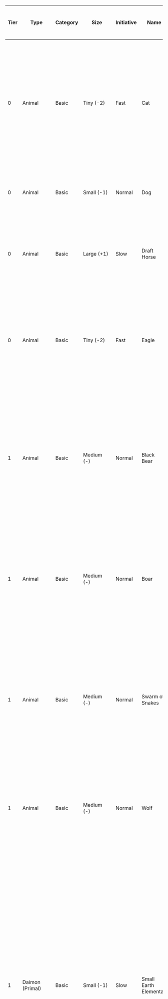  **Tier** | **Type** | **Category** | **Size** | **Initiative** | **Name** | **HP** | **AV (Types)** | **STR / AGI / SPI / MND** | **Parry / Dodge / Resist** | **Skills** | **Weaknesses** | **Resistances** | **Actions** | **Abilities** 
---|---|---|---|---|---|---|---|---|---|---|---|---|---|---
 0 | Animal | Basic | Tiny (-2) | Fast | Cat | 5 | 0 | d4 / d6 / d4 / d4-1 | 8 / 9 / 6 | Fighting 0, Perception 1, Survival 1 | - | - | Claw. 3 damage (2 base + 1 weapon).  | Keen Scent. This creature gains +1 boon on Perception rolls based on smell.<br />Natural Climber. This creature can climb without treating it as difficult terrain.<br />Night Vision. This creature can see one range category further from sources of bright and dim light. 
 0 | Animal | Basic | Small (-1) | Normal | Dog | 10 | 0 | d6 / d6 / d4 / d4-1 | 8 / 8 / 6 | Fighting 0, Perception 1, Survival 1 | - | - | Bite. 5 damage (3 base + 2 weapon). On a hit, attempts to grapple the target. | Keen Scent. This creature gains +1 boon on Perception rolls based on smell. 
 0 | Animal | Basic | Large (+1) | Slow | Draft Horse | 20 | 2 (natural light) | d10 / d4 / d4 / d4-2 | 8 / 6 / 6 | Fortitude 1, Perception 1 | - | - | Back Hoof (crush). 5 damage. On a strong or critical success, the target falls prone. | Fast Stride. This creature gains +1 Movement on it‘s turns.<br />Easily Scared. This creature suffers +1 bane on rolls for morale and against fear. 
 0 | Animal | Basic | Tiny (-2) | Fast | Eagle | 5 | 0 | d4 / d8 / d6 / d4-2 | 7 / 10 / 6 | Fighting 0, Perception 1, Survival 1 | - | - | Beak (pierce). 4 damage (2 base + 2 weapon).<br />Talons (slash). 4 damage (2 base + 2 weapon). | Eagle Eye. This creature gains +1 boon on Perception rolls that rely on sight.<br />Flying. This creature can fly with 2 Movement per turn. If on the ground, it can only spend 1 Movement during it‘s turn in total. 
 1 | Animal | Basic | Medium (-) | Normal | Black Bear | 20 | 2 (natural light) | d10 / d6 / d4 / d4-2 | 9 / 7 / 6 | Fighting 0, Fortitude 1, Perception 1, Survival 1 | - | - | Bite (crush). 8 damage (5 base + 3 weapon). On a strong or critical hit against a creature of equal or smaller size, the target drops prone.<br />Claw (slash). 7 damage (5 base + 2 weapon). On a strong or critical hit, the target suffers bleeding (2). | Keen Scent. This creature gains +1 boon on Perception rolls based on smell.<br />Natural Climber. This creature can climb without treating it as difficult terrain. 
 1 | Animal | Basic | Medium (-) | Normal | Boar | 20 | 2 (natural light) | d8 / d6 / d4 / d4-2 | 9 / 8 / 7 | Fighting 0, Fortitude 1, Survival 1 | - | - | Tusks (crush). 6 damage (4 base + 2 weapon). On a strong or critical hit against a creature of equal or smaller size, the target falls prone. | Charge. If this creature spend Movement towards it’s target during the turn it attacks, it gains +1 boon on the attack and deals +2 damage.<br />Relentless. The first time this creature would suffer an Injury, they can ignore it. 
 1 | Animal | Basic | Medium (-) | Normal | Swarm of Snakes | 10 | 0 | d4 / d6 / d4 / d4-2 | 8 / 9 / 7 | - | - | any damage targeting a single creature | Poison Bite (agile). 7 poison damage (3 base + 4 weapon) or 5 poison damage (3 base + 2 weapon) if this swarm has already lost half it’s max. HP. On a strong or critical hit, the target is also poisoned for a short duration. | Swarm. This swarm consists of many individual creatures that act in unison. The swarm is immune against any conditions inflicted from effects that target a single creature. 
 1 | Animal | Basic | Medium (-) | Normal | Wolf | 10 | 1 (natural light) | d8 / d6 / d6 / d4-1 | 8 / 9 / 7 | Fighting 0, Fortitude 1, Perception 1, Survival 1 | - | - | Bite. 6 damage (4 base + 2 weapon). On a hit, attempts to grapple the target. | Keen Scent. This creature gains +1 boon on Perception rolls based on smell.<br />Wolf Pack. While in a troop or in melee range of allies, this creature‘s attacks gain +1 boon. 
 1 | Daimon (Primal) | Basic | Small (-1) | Slow | Small Earth Elemental | 10 | 4 (natural heavy) | d8 / d4 / d6 / d4 | 9 / 8 / 8 | Fighting 0, Fortitude 1 | blast damage | physical damage expect from crush weapons | Smash (crush). 7 damage (4 base + 3 weapon). On a strong or critical hit, the target falls prone. | Earth Dive. This creature can move through natural stone and earth as through water. Moving this way doesn‘t count as difficult terrain and there are no traces left of it‘s path.<br />Ethereal Form. This creature is immune against bleeding, poison damage, being poisoned, or falling unconscious.<br />Stone Body. This creature is immune against being dazed or stunned.<br />Tremor Sense. This creature can feel the vibrations in the ground in a short distance around it. It is never considered blinded against any creature moving on the ground in this area. 
 1 | Daimon (Primal) | Basic | Small (-1) | Fast | Small Fire Elemental | 10 | 0 | d8 / d8 / d6 / d4 | 9 / 9 / 7 | Fighting 0, Fortitude 1, Perception 1 | frost damage, damage from water | physical damage | Burning Lash. 6 fire damage (4 base + 2 weapon). On a strong or critical hit, inflicts burning (2) for a short duration. | Ethereal Form. This creature is immune against bleeding, poison damage, being poisoned, or falling unconscious.<br />Flame Body. This creature is immune against fire damage, burning. This creature illuminates the area in short distance around it in bright light. If this creature is hit by an attack at melee range, the attacker suffers 2 fire damage (ignoring AV). If this creature comes into contact with a large amount of water, it takes 5 damage (ignoring AV) each turn doing so. 
 1 | Humanoid | Basic | Small (-1) | Fast | Goblin | 10 | 2 (light) | d4 / d8 / d4 / d6 | 8 / 10 / 7 | Archery 0, Athletics 0, Cunning 1, Fighting 1, Perception 0 | - | - | Dagger (agile, light, pierce). 6 damage (4 base + 2 weapon).<br />Slingshot (ammo, crush, thrown (medium), two-handed). 6 damage (4 base + 2 weapon). | Night Vision. This creature can see one range category further from sources of bright and dim light.<br />Quick Escape. When this creature was missed by a melee attack, it can move close. 
 1 | Humanoid | Basic | Small (-1) | Normal | Kobold | 10 | 1 (natural light) | d4 / d8 / d4 / d4 | 8 / 10 / 7 | Archery 1, Crafting (woodworking) 0, Cunning 1, Fighting 1, Nature 0 | - | - | Cleaver (agile, light, slash). 6 damage (4 base + 2 weapon).<br />Sling (ammo, crush, thrown (medium), two-handed). 6 damage (4 base + 2 weapon). | Night Vision. This creature can see one range category further from sources of bright and dim light.<br />Wolf Pack. While in a troop or in melee range of allies, this creature‘s attacks gain +1 boon on melee attack. 
 1 | Humanoid | Basic | Medium (-) | Normal | Nakesh Cultist (Acolyte) | 10 | 2 (natural light) | d6 / d6 / d6 / d8 | 7 / 8 / 9 | Arcana 1, Cunning 1, Influence 1, Lore 1, Perception 1 | - | poison damage | Dagger (agile, light, pierce). 6 damage (4 base + 2 weapon).<br />Poison Mist (target: vs. Dodge, range: short). Roll Mind + Arcana. Deals 4 + 2 poison damage per SL. On a strong hit, the target is briefly poisoned. On a critical hit, the target is poisoned for a short duration instead. They can roll Strength + Fortitude vs. your Resist at the end of their turns to end the effect early. | Innate Spellcasting. This creature can cast the following spells rolling Mind + Arcana once per scene each:<br />- Attack Thoughts<br />- Control Beast (only snakes)<br />- Subtle Suggestion<br />Snake Mutation. This creature is immune against being poisoned. 
 1 | Humanoid | Basic | Medium (-) | Normal | Nakesh Cultist (Assassin) | 10 | 2 (natural light) | d8 / d8 / d6 / d6 | 8 / 9 / 7 | Arcana 1, Archery 1, Cunning 1, Fighting 1, Influence 1, Lore 1, Perception 1 | - | poison damage | Dagger (agile, light, pierce). 6 damage (4 base + 2 weapon).<br />Shortbow (ammo, range (medium), two-handed). 6 damage (4 base + 2 weapon). | Innate Spellcasting. This creature can cast the following spells rolling Mind + Arcana once per scene each:<br />- Control Beast (only snakes)<br />- Venomous Weapon<br />Shapeshifting. Using an Action, this creature can assume the form of any other humanoid creature of the same size. If this creature falls unconscious or is killed, they revert to their own form.<br />Snake Mutation. This creature is immune against being poisoned. 
 1 | Humanoid | Basic | Medium (-) | Normal | Nakesh Cultist (Warrior) | 20 | 2 (natural light) | d8 / d8 / d6 / d6 | 9 / 8 / 7 | Cunning 1, Fighting 1, Perception 1 | - | poison damage | Fan Axe (heavy (d8), slash, two-handed). 8 damage (4 base + 4 weapon). On a strong hit, the target also suffers bleeding (2). On a critical hit, the target also suffers bleeding (4). | Innate Spellcasting. This creature can cast the following spells rolling Mind + Arcana once per scene each:<br />- Control Beast (only snakes)<br />- War Cry<br />Snake Mutation. This creature is immune against being poisoned. 
 1 | Humanoid | Basic | Medium (-) | Normal | Orc Warrior | 20 | 2 (light) | d8 / d6 / d6 / d4 | 9 / 8 / 7 | Athletics 1, Fighting 1, Fortitude 1 | - | - | Battleaxe (slash, versatile (+1)). 7 damage (4 base + 3 weapon). | Orcish Fury. When this creature hits with a melee weapon and rolls a critical success, add it‘s weapon damage an additional time to the total damage. 
 1 | Humanoid | Basic | Medium (-) | Normal | Soldier | 10 | 3 (light) | d8 / d6 / d6 / d6 | 9 / 8 / 7 | Archery 1, Fighting 1, Perception 1 | - | - | Spear (pierce, reach, two-handed). 7 damage (4 base + 3 weapon).<br />Shortsword (agile, light, pierce). 6 damage (4 base + 2 weapon).<br />Shortbow (ammo, range (medium), two-handed). 6 damage (4 base + 2 weapon). | - 
 1 | Humanoid | Master | Small (-1) | Fast | Goblin Boss | 3x10 | 3 (light) | d4/d8/d4/d6 | 8 / 10 / 7 | Archery 0, Athletics 0, Cunning 1, Fighting 1, Perception 0 | - | - | Fast Strikes. This creature can attack twice per turn.<br />Scimitar (agile, light, slash). 6 damage (4 base + 2 weapon).<br />Whip (agile, entangle, light, reach, slash). 6 damage (4 base + 2 weapon).<br />Dart (agile, bundle, light, pierce, thrown (short)). 6 damage (4 base + 2 weapon). | Night Vision. This creature can see one range category further from sources of bright and dim light.<br />Rally Goblin. On this creature‘s turn, it can target one goblin visible in medium range. That goblin immediately makes an attack against one target of this creature‘s choice. The goblin gain +1 boon on the attack. This ability can be used once per turn.<br />Quick Escape. When this creature was missed by a melee attack, it can move close.<br />Sacrifice Goblin (Quick Action). When this creature would be hit by an attack, it can redirect the attack to target one goblin close to them.<br />Goblin Reinforcements (Master Ability). This ability automatically activates once this creature has taken half their max. Wounds (rounded up). Once activated, this creature summons 1d4+2 goblins, which appear at any location in short range of this creature. 
 1 | Monstrosity | Basic | Small (-1) | Fast | Rust Scarab | 10 | 4 (natural heavy) | d6 / d6 / d6 / d4-1 | 9 / 9 / 7 | Fighting 0, Fortitude 1, Perception 1, Survival 1 | - | - | Corroding Bite. 5 damage (3 base + 2 weapon). On a hit, the target has to roll a Durability check for one metal item they are holding or wearing (their choice). | Metal Scent. This creature can instinctively scent the location of any metal in short distance. It can’t be surprised by any creature wearing metal armor, or wielding a metal weapon.<br />Night Vision. This creature can see one range category further from sources of bright and dim light. 
 1 | Undead | Basic | Medium (-) | Slow | Plague Zombie | 20 | 2 (natural light) | d8 / d4 / d4 / d4-1 | 7 / 6 / 8 | Endurance 1, Fighting 0 | slash weapons, radiant damage | necrotic damage, poison damage | Claw. 6 damage (4 base + 2 weapon). On a hit, attempts to grapple the target.<br />Rotten Bite (only if grappling). 8 poison damage (4 base + 4 weapon).<br />Spew Plague (thrown (short)). 8 poison damage (4 base + 4 weapon). | Undead Nature. This creature is immune against bleeding, being charmed, confused, deafened, frightened, poisoned, or falling unconscious.<br />Rotting Slowness. This creature can only move or take an Action per turn, not both. This creature can‘t use Quick Actions. 
 1 | Undead | Basic | Medium (-) | Normal | Skeleton | 10 | 4 (natural heavy) | d6 / d6 / d4 / d4-1 | 8 / 9 / 7 | Fighting 1, Perception 1 | crush weapons, radiant damage | necrotic damage | Claw. 5 damage (3 base + 2 weapon).<br />Longsword (pierce, versatile (+1)). 6 damage (3 base + 3 weapon). | Undead Nature. This creature is immune against bleeding, being charmed, confused, deafened, frightened, poisoned, or falling unconscious.<br />Unholy Reanimation. This creature can’t take Wounds, but is instead destroyed once reduce to 0 HP. When this creature is destroyed, it is reanimated at the start of it‘s next turn with 1 HP, unless it was destroyed by a crush weapon or radiant damage. It also doesn‘t regenerate if it‘s remains were smashed with a melee weapon while at 0 HP before it‘s next turn. 
 1 | Undead | Basic | Medium (-) | Slow | Zombie | 20 | 2 (natural light) | d8 / d4 / d4 / d4-1 | 7 / 6 / 8 | Endurance 1, Fighting 0 | radiant damage | necrotic damage | Claw. 6 damage (4 base + 2 weapon). On a hit, attempts to grapple the target.<br />Rotten Bite (only if grappling). 8 poison damage (4 base + 4 weapon). | Undead Nature. This creature is immune against bleeding, being charmed, confused, deafened, frightened, poisoned, or falling unconscious.<br />Rotting Slowness. This creature can only move or take an Action per turn, not both. This creature can‘t use Quick Actions. 
 2 | Animal | Basic | Large (+1) | Normal | Brown Bear | 30 | 4 (natural light) | d12 / d6 / d6 / d4-2 | 10 / 8 / 8 | Fighting 0, Fortitude 2, Perception 2, Survival 2 | - | - | Bite (crush). 11 damage (6 base + 5 weapon). On a strong or critical hit against a creature of equal or smaller size, the target drops prone.<br />Claw (slash). 10 damage (6 base + 4 weapon). On a strong or critical hit, the target suffers bleeding (4). | Keen Scent. This creature gains +1 boon on Perception rolls based on smell.<br />Natural Climber. This creature can climb without treating it as difficult terrain. 
 2 | Animal | Basic | Large (+1) | Normal | Giant Scorpion | 30 | 5 (natural heavy) | d12 / d8 / d4 / d4-2 | 10 / 8 / 8 | Fighting 0, Fortitude 2, Perception 2, Survival 2 | - | - | 2 x Claw (crush, light). 8 damage (6 base + 2 weapon). On a strong or critical hit and if the target is smaller than this creature, the target is grappled and restrained. While grappled, that claw can’t be used to attack any other target.<br />Sting (pierce, reach). 10 poison damage (6 base + 4 weapon). On a strong or critical hit, the target is also poisoned for a short duration. They can roll Strength + Fortitude at the end of their turns to end the effect early. | Blindsight (close). This creature can perceive it‘s surroundings at close range without relying on sight. 
 2 | Animal | Basic | Large (+1) | Fast | Giant Venomous Snake | 30 | 3 (natural light) | d12 / d8 / d6 / d4-2 | 9 / 9 / 8 | Archery 0, Fighting 0, Perception 1, Survival 1 | - | - | Bite (slash). 10 poison damage (6 base + 4 weapon). On a strong or critical hit, the target is also poisoned for a short duration.<br />Constrict (crush). 8 damage (6 base + 2 weapon). On a hit, the target is automatically grappled. If the target is the same size or smaller than this creature, it is restrained while grappled by this attack. This creature can only grapple one target at a time with this attack.<br />Poison Spit (range (medium)). 8 poison damage (4 base + 4 weapon). On a strong or critical hit, the target is also poisoned for a short duration. | Blindsight (close). This creature can perceive it‘s surroundings at close range without relying on sight. 
 2 | Daimon (Primal) | Basic | Medium (-) | Fast | Medium Fire Elemental | 20 | 2 (natural light) | d10 / d10 / d8 / d6 | 9 / 10 / 8 | Fighting 1, Fortitude 2, Perception 2 | frost damage, damage from water | physical damage | Fast Strikes. This creature can attack or cast spells twice per turn.<br />Burning Lash. 8 fire damage (5 base + 3 weapon). On a strong or critical hit, inflicts burning (4) for a short duration.<br />Flame Bolt (range (medium)). 7 fire damage (5 base + 2 weapon). On a strong or critical hit, inflicts burning (2) for a short duration. | Ethereal Form. This creature is immune against bleeding, poison damage, being poisoned, or falling unconscious.<br />Flame Body. This creature is immune against fire damage, burning. This creature illuminates the area in short distance around it in bright light. If this creature is hit by an attack at melee range, the attacker suffers 4 fire damage (ignoring AV). If this creature comes into contact with a large amount of water, it takes 5 damage (ignoring AV) each turn doing so. 
 2 | Giant | Basic | Large (+1) | Slow | Ogre | 30 | 3 (light) | d12 / d6 / d4 / d4 | 10 / 8 / 8 | Athletics 1, Fortitude 1, Fighting 0, Survival 1 | - | - | Giant Club (crush, fragile, heavy (d10), two-handed). 12 damage (6 base + 6 weapon).<br />Wide Swing (crush). 8 damage (6 base + 2 weapon) against all opponents in melee range. | Knockback. On a strong hit or critical hit from this creature’s attacks, all targets have to roll Strength/Agility + Athletics. If it was a critical success, the roll is hard. On a success, they are pushed close. On a failure, they are pushed close and also knocked prone. 
 2 | Giant | Elite | Large (+1) | Slow | Ogre Brute | 2x30 | 4 (light) | d12 / d6 / d4 / d4 | 10 / 8 / 8 | Athletics 1, Fortitude 1, Fighting 0, Survival 1 | - | - | Giant Club (crush, heavy (d10), two-handed). 12 damage (6 base + 6 weapon).<br />Wide Swing (crush). 8 damage (6 base + 2 weapon) against all opponents in melee range. | Knockback. On a strong hit or critical hit from this creature’s attacks, all targets have to roll Strength/Agility + Athletics. If it was a critical success, the roll is hard. On a success, they are pushed close. On a failure, they are pushed close and also knocked prone.<br />Ear-shattering Roar (Elite Ability). When this creature suffers a Wound, it immediately lets loose an ear-shattering roar. Every enemy within short distance has to roll Spirit + Fortitude. If they fail, they take 6 sonic damage (ignoring AV) and are frightened of this creature. They can re-roll against their fear at the start of their turns. 
 2 | Humanoid | Basic | Medium (-) | Normal | Gladiator | 30 | 4 (natural light + helmet + shield) | d8 / d8 / d6 / d6 | 9 / 9 / 9 | Archery 1, Athletics 1, Fighting 1, Fortitude 1, Insight 1 | - | - | Spear.<br />Heavy Shield. | Body of Bronze. This creature adds it’s Fortitude to AV as armor. 
 2 | Humanoid | Basic | Medium (-) | Normal | Nakesh Cultist (Fanatic) | 30 | 4 (natural light) | d8 / d10 / d8 / d6 | 9 / 10 / 8 | Cunning 2, Fighting 1, Influence 2, Perception 2 | - | poison damage | Fast Strikes. This creature can attack twice per turn.<br />Khopesh (agile, light, slash). 7 damage (5 base + 2 weapon).<br />Poisoned Darts (agile, bundle, light, pierce, thrown (short)). 6 poison damage (4 base + 2 weapon). On a strong or critical hit, the target is also briefly poisoned. | Innate Spellcasting. This creature can cast the following spells rolling Spirit + Mysticism once per scene each:<br />- Control Beast (only snakes)<br />- Subtle Suggestion<br />- Venomous Weapon<br />Shapeshifting. Using an Action, this creature can assume the form of any other humanoid creature of the same size. If this creature falls unconscious or is killed, they revert to their own form. 
 2 | Humanoid | Basic | Medium (-) | Normal | Nakesh Cultist (Sorcerer) | 20 | 2 (natural light) | d8 / d8 / d6 / d10 | 8 / 9 / 10 | Arcana 2, Cunning 2, Fighting 0, Influence 2, Lore 2, Perception 2 | - | poison damage | Scepter (crush, reach, versatile (+1)). 8 damage (5 base + 3 weapon).<br />Poison Mist (target: vs. Dodge, range: short). Roll Mind + Arcana. Deals 5 + 2 poison damage per SL. On a strong hit, the target is briefly poisoned. On a critical hit, the target is poisoned for a short duration instead. They can roll Strength + Fortitude vs. your Resist at the end of their turns to end the effect early. | Innate Spellcasting. This creature can cast the following spells rolling Spirit + Mysticism once per scene each:<br />- Attack Thoughts (Rank 1)<br />- Control Beast (only snakes, Rank 1)<br />- Subtle Suggestion (Rank 1)<br />- Forced Suggestion (Rank 2)<br />- Cloud of Sickness (Rank 2)<br />- Nullify Spell (Rank 2)<br />Shapeshifting. Using an Action, this creature can assume the form of any other humanoid creature of the same size. If this creature falls unconscious or is killed, they revert to their own form. 
 2 | Humanoid | Basic | Medium (-) | Normal | Veteran | 20 | 6 (heavy + helmet + shield) | d8 / d8 / d6 / d6 | 10 / 8 / 9 | Athletics 2, Archery 2, Education 1, Fighting 2, Perception 1 | - | - | Fast Strikes. This creature can attack twice per turn.<br />Spear (pierce, reach, versatile (+1)). 7 damage (4 base + 3 weapon).<br />Broadsword (slash, versatile (+1)). 7 damage (4 base + 3 weapon).<br />Light Shield (AV +1, parry +1). 5 damage (4 base + 1 weapon).<br />Longbow (ammo, heavy (d6), range (long), two-handed). 7 damage (4 base + 3 weapon). | Versatile Fighter. This creature can choose to either add +1 boon, deal +2 damage per SL, make a second attack with +1 bane, make the target fall prone (melee only), or disarm the target (melee only) on any attack it makes. It can choose any one option only once per combat.<br />Constitution. Once per combat, this creature use it’s Quick Action on it’s turn to regain 8 HP. 
 2 | Humanoid | Master | Medium (-) | Normal | Nakesh Cult Leader | 3x20 | 2 (natural light) | d8 / d8 / d6 / d10 | 8 / 9 / 10 | Arcana 2, Cunning 2, Fighting 0, Influence 2, Lore 2, Perception 2 | - | poison damage | Serpent Scepter (crush, reach, versatile (+1)). Roll attacks with Mind + Arcana. 8 force damage (5 base + 3 weapon). On a strong hit, the target is pushed close. On a critical hit, the target is pushed a short distance away instead.<br />Poison Mist (target: vs. Dodge, range: short). Roll Mind + Arcana. Deals 5 + 2 poison damage per SL. On a strong hit, the target is briefly poisoned. On a critical hit, the target is poisoned for a short duration instead. They can roll Strength + Fortitude vs. your Resist at the end of their turns to end the effect early. | Serpine Retreat (Master Ability). This ability automatically activates once this creature has taken half their max. Wounds (rounded up). Once activated, this creature bursts into a cluster of snakes, dealing 6 poison damage to all creatures in melee range of it and it can move up to a long distance. Other creatures can’t use Quick Actions or other abilities in response to this ability. After moving, this creature can cast it’s spells again as if it were a new scene.<br />Blindsight (close). This creature can perceive it‘s surroundings at close range without relying on sight.<br />Innate Spellcasting. This creature can cast the following spells rolling Spirit + Mysticism once per scene each:<br />- Attack Thoughts (Rank 1)<br />- Control Beast (only snakes, Rank 1)<br />- Subtle Suggestion (Rank 1)<br />- Forced Suggestion (Rank 2)<br />- Cloud of Sickness (Rank 2)<br />- Nullify Spell (Rank 2)<br />Shapeshifting. Using an Action, this creature can assume the form of any other humanoid creature of the same size. If this creature falls unconscious or is killed, they revert to their own form. 
 3 | Daimon (Primal) | Basic | Large (+1) | Fast | Large Fire Elemental | 30 | 4 (natural light) | d12 / d12 / d8 / d6 | 9 / 10 / 8 | Fighting 2, Fortitude 3, Perception 3 | frost damage, damage from water | physical damage | Fast Strikes. This creature can attack or cast spells twice per turn, unless it uses Incineration.<br />Burning Lash. 12 fire damage (6 base + 6 weapon). On a strong or critical hit, inflicts burning (6) for a short duration.<br />Flame Bolt (range (medium)). 10 fire damage (6 base + 4 weapon). On a strong or critical hit, inflicts burning (4) for a short duration.<br />Incineration (blast (short), recharge (d6)). Spirit + Fortitude vs. Dodge. 10 fire damage (6 base + 4 weapon) against each target. On a strong or critical hit, inflicts burning (4) for a short duration. | Ethereal Form. This creature is immune against bleeding, poison damage, being poisoned, or falling unconscious.<br />Flame Body. This creature is immune against fire damage, burning. This creature illuminates the area in short distance around it in bright light. If this creature is hit by an attack at melee range, the attacker suffers 6 fire damage (ignoring AV). If this creature comes into contact with a large amount of water, it takes 5 damage (ignoring AV) each turn doing so. 
 3 | Dragon | Basic | Large (+1) | Normal | Wyvern | 50 | 6 (natural heavy) | d12 / d8 / d6 / d4 | 12 / 9 / 9 | Archery 2, Athletics 3, Cunning 3, Fighting 1, Perception 3 | - | poison damage | Fangs.<br />Claw.<br />Stinger. | - 
 3 | Dragon | Elite | Large (+1) | Normal | Young Dragon | 2x30 | 8 (natural heavy) | d12 / d8 / d8 / d6 | 11 / 9 / 9 | Athletics 1, Fighting 2, Fortitude 2, Perception 1, Survival 1 | - | fire damage | 2 x Claw (light, slash). 10 damage (6 base + 4 weapon).<br />Bite (crush, reach). 12 damage (6 base + 6 weapon). On a strong or critical hit and if the target is smaller than this creature, the target is grappled and restrained. While grappled, that claw can’t be used to attack any other target.<br />Tail. (crush, reach). 10 damage (6 base + 4 weapon). On a strong hit, the target is pushed close. On a critical hit, the target is pushed close and falls prone.<br />Dragon’s Breath (recharge (d6)). Strength + Fortitude vs. Dodge. Target all creatures in melee range, or in one area within short range. On a success, each target suffers 12 fire damage. On a strong or critical success, each target also suffers burning (4).<br />Fiery Wrath (Elite Ability). When this creature suffers a Wound, it immediately regains it’s Dragon’s Breath and uses it. | - 
 3 | Giant | Basic | Large (+1) | Normal | Troll | 40 | 3 (natural light) | d12 / d8 / d8 / d6 | 11 / 9 / 8 | Athletics 2, Endurance 2, Fighting 1, Perception 2, Survival 2 | - | - | 2 x Claw (light). 10 damage (6 base + 4 weapon). On a hit, attempts to grapple the target.<br />Bite (only if grappling). 12 damage (6 base + 6 weapon). On a hit, the target is poisoned for a short duration.<br />Poisonous Spit (range (medium)). 8 poison damage (4 base + 4 weapon). On a hit, the target is briefly poisoned. | Keen Scent. This creature gains +1 boon on Perception rolls based on smell.<br />Regeneration. This creature regains 10 HP at the start of each of it‘s turns, unless it has taken fire or acid damage since it’s last turn. This creature even regenerates while at 0 HP and only dies from it’s Wounds, if it can‘t regenerate at the start of it‘s turn. 
 3 | Humanoid | Basic | Medium (-) | Normal | Officer | 30 | - | - | - | - | - | - | - | - 
 3 | Undead | Basic | Large (+1) | Fast | Naga Mummy | 40 | 5 (natural heavy) | d10 / d8 / d6 / d8 | 10 / 10 / 9 | Arcana 1, Fighting 1, Fortitude 1, Insight 1, Perception 1 | radiant damage | necrotic damage | Fast Strikes. This creature can attack or cast spells twice per turn.<br />Fan Glaive (heavy (d10), reach, slash, two-handed). 10 damage (5 base + 5 weapon).<br />Tail (crush). 9 damage (5 base + 4 weapon). On a strong hit, the target is pushed close. On a critical hit, the target is pushed close and falls prone.<br />Drain Life (target: vs. Resist, range: short). Roll Mind + Arcana. Deals 4 + 2 necrotic damage per SL. On a strong hit, this creature regains 4 HP. On a critical hit, this creature regains 6 HP instead. | Blindsight (close). This creature can perceive it‘s surroundings at close range without relying on sight.<br />Innate Spellcasting. This creature can cast the following spells rolling Spirit + Mysticism once per scene each:<br />- Control Beast (only snakes, Rank 1)<br />- Death Bolt (Rank 1)<br />- Grasp of Decay (Rank 1)<br />- Subtle Suggestion (Rank 1)<br />Undead Nature. This creature is immune against bleeding, being charmed, confused, deafened, frightened, poisoned, or falling unconscious. 
 4 | Dragon | Elite | Huge (+2) | Normal | Adult Dragon | - | - | - | - | - | - | - | - | - 
 4 | Giant | Basic | Huge (+2) | Slow | Mountain Giant | 60 | 4 (natural light) | d12+2 / d6 / d8 / d6 | 12 / 10 / 11 | Athletics 1, Fighting 1, Fortitude 1 | - | - | Slam (reach). 12 damage (8 base + 4 weapon). On a strong or critical hit, the target falls prone.<br />Kick. 12 damage (8 base + 4 weapon). On a strong hit, the target is pushed a close distance. On a critical hit, the target is pushed a short distance and falls prone. <br />Boulder Throw (ammo, crush, range (very long)). 16 damage (8 base + 8 weapon). | - 
 4 | Humanoid | Elite | Medium (-) | Normal | General | 40 | - | - | - | - | - | - | - | - 
 4 | - | - | - | - | Hydra | - | - | - | - | - | - | - | - | - 
 5 | Dragon | Elite | Gargantuan (+3) | Normal | Old Dragon | - | - | - | - | - | - | - | - | - 
 6 | Dragon | Elite | Colossal (+4) | Normal | Ancient Dragon | - | - | - | - | - | - | - | - | - 

